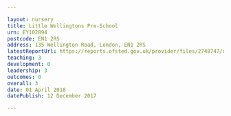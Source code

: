 ```yaml
---

layout: nursery
title: Little Wellingtons Pre-School
urn: EY102894
postcode: EN1 2RS
address: 135 Wellington Road, London, EN1 2RS
latestReportUrl: https://reports.ofsted.gov.uk/provider/files/2748747/urn/EY102894.pdf
teaching: 3
development: 0
leadership: 3
outcomes: 0
overall: 3
date: 01 April 2018 
datePublish: 12 December 2017

---
```

